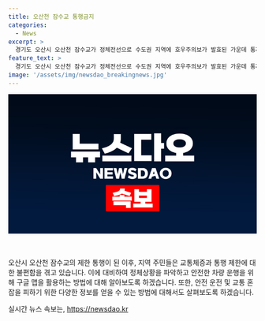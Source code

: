 ```yaml
---
title: 오산천 잠수교 통행금지
categories:
  - News
excerpt: >
  경기도 오산시 오산천 잠수교가 정체전선으로 수도권 지역에 호우주의보가 발효된 가운데 통제되고 있다.
feature_text: >
  경기도 오산시 오산천 잠수교가 정체전선으로 수도권 지역에 호우주의보가 발효된 가운데 통제되고 있다.
image: '/assets/img/newsdao_breakingnews.jpg'
---
```


<p><img src="/assets/img/newsdao_breakingnews.jpg" alt="bookingtag 속보" /></p>

<p data-ke-size="size16">&nbsp;</p>

<p>오산시 오산천 잠수교의 제한 통행이 된 이후, 지역 주민들은 교통체증과 통행 제한에 대한 불편함을 겪고 있습니다. 이에 대비하여 정체상황을 파악하고 안전한 차량 운행을 위해 구글 맵을 활용하는 방법에 대해 알아보도록 하겠습니다. 또한, 안전 운전 및 교통 혼잡을 피하기 위한 다양한 정보를 얻을 수 있는 방법에 대해서도 살펴보도록 하겠습니다.</p></p>
실시간 뉴스 속보는, <a href="https://newsdao.kr" rel="dofollow">https://newsdao.kr</a>


